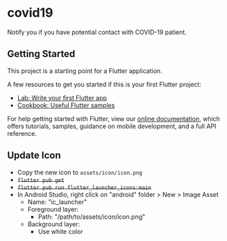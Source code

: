 # covid19

Notify you if you have potential contact with COVID-19 patient.

## Getting Started

This project is a starting point for a Flutter application.

A few resources to get you started if this is your first Flutter project:

- [Lab: Write your first Flutter app](https://flutter.dev/docs/get-started/codelab)
- [Cookbook: Useful Flutter samples](https://flutter.dev/docs/cookbook)

For help getting started with Flutter, view our
[online documentation](https://flutter.dev/docs), which offers tutorials,
samples, guidance on mobile development, and a full API reference.


## Update Icon
- Copy the new icon to `assets/icon/icon.png`
- ~~`flutter pub get`~~
- ~~`flutter pub run flutter_launcher_icons:main`~~
- In Android Studio, right click on "android" folder > New > Image Asset
  - Name: "ic_launcher"
  - Foreground layer:
    - Path: "/path/to/assets/icon/icon.png"
  - Background layer:
    - Use white color
